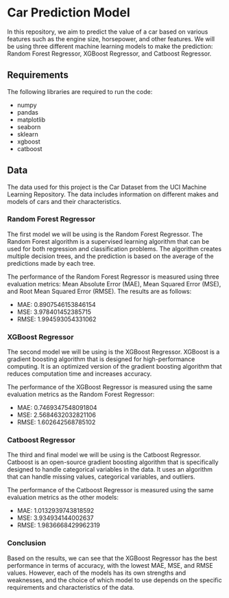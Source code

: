 # Car Prediction Model

In this repository, we aim to predict the value of a car based on various features such as the engine size, horsepower, and other features. We will be using three different machine learning models to make the prediction: Random Forest Regressor, XGBoost Regressor, and Catboost Regressor.

## Requirements

The following libraries are required to run the code:

- numpy
- pandas
- matplotlib
- seaborn
- sklearn
- xgboost
- catboost

## Data

The data used for this project is the Car Dataset from the UCI Machine Learning Repository. The data includes information on different makes and models of cars and their characteristics.

### Random Forest Regressor
The first model we will be using is the Random Forest Regressor. The Random Forest algorithm is a supervised learning algorithm that can be used for both regression and classification problems. The algorithm creates multiple decision trees, and the prediction is based on the average of the predictions made by each tree.

The performance of the Random Forest Regressor is measured using three evaluation metrics: Mean Absolute Error (MAE), Mean Squared Error (MSE), and Root Mean Squared Error (RMSE). The results are as follows:

- MAE: 0.8907546153846154
- MSE: 3.978401452385715
- RMSE: 1.994593054331062

### XGBoost Regressor
The second model we will be using is the XGBoost Regressor. XGBoost is a gradient boosting algorithm that is designed for high-performance computing. It is an optimized version of the gradient boosting algorithm that reduces computation time and increases accuracy.

The performance of the XGBoost Regressor is measured using the same evaluation metrics as the Random Forest Regressor:

- MAE: 0.7469347548091804
- MSE: 2.5684632032821106
- RMSE: 1.602642568785102

### Catboost Regressor
The third and final model we will be using is the Catboost Regressor. Catboost is an open-source gradient boosting algorithm that is specifically designed to handle categorical variables in the data. It uses an algorithm that can handle missing values, categorical variables, and outliers.

The performance of the Catboost Regressor is measured using the same evaluation metrics as the other models:

- MAE: 1.0132939743818592
- MSE: 3.934934144002637
- RMSE: 1.9836668429962319


### Conclusion
Based on the results, we can see that the XGBoost Regressor has the best performance in terms of accuracy, with the lowest MAE, MSE, and RMSE values. However, each of the models has its own strengths and weaknesses, and the choice of which model to use depends on the specific requirements and characteristics of the data.
